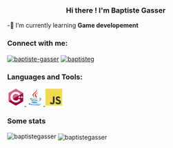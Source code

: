 <h3 align="center">Hi there ! I'm Baptiste Gasser</h3>  

-🌱 I’m currently learning **Game developement** 
 
<h3 align="left">Connect with me:</h3>  
<p align="left">
<a href="https://linkedin.com/in/baptiste-gasser" target="blank"><img align="center" src="https://raw.githubusercontent.com/rahuldkjain/github-profile-readme-generator/master/src/images/icons/Social/linked-in-alt.svg" alt="baptiste-gasser" height="30" width="40" /></a>  
<a href="https://www.codingame.com/profile/b43889a5a602897dc0293570e1ec24f04951792" target="blank"><img align="center" src="https://cdn.jsdelivr.net/npm/simple-icons@5.1/icons/codingame.svg" alt="baptisteg" height="30" width="40" /></a>  
</p>  
  
<h3 align="left">Languages and Tools:</h3>  
<p align="left"> <a href="https://www.w3schools.com/cpp/" target="_blank"> <img src="https://raw.githubusercontent.com/devicons/devicon/master/icons/cplusplus/cplusplus-original.svg" alt="cplusplus" width="40" height="40"/> </a> <a href="https://www.java.com" target="_blank"> <img src="https://raw.githubusercontent.com/devicons/devicon/master/icons/java/java-original.svg" alt="java" width="40" height="40"/> </a> <a href="https://developer.mozilla.org/en-US/docs/Web/JavaScript" target="_blank"> <img src="https://raw.githubusercontent.com/devicons/devicon/master/icons/javascript/javascript-original.svg" alt="javascript" width="40" height="40"/> </a> </p>  
 
 ### Some stats
<p><img align="left" src="https://github-readme-stats.vercel.app/api/top-langs?username=baptistegasser&show_icons=true&locale=en&layout=compact&theme=calm" alt="baptistegasser" /></p>
<p>&nbsp;<img align="center" src="https://github-readme-stats.vercel.app/api?username=baptistegasser&show_icons=true&locale=en&theme=calm" alt="baptistegasser" /></p>

